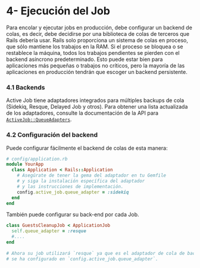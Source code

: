 # 4- Ejecución del Job

Para encolar y ejecutar jobs en producción, debe configurar un backend de colas, es decir, debe decidirse por una biblioteca de colas de terceros que Rails debería usar. Rails solo proporciona un sistema de colas en proceso, que sólo mantiene los trabajos en la RAM. Si el proceso se bloquea o se restablece la máquina, todos los trabajos pendientes se pierden con el backend asíncrono predeterminado. Esto puede estar bien para aplicaciones más pequeñas o trabajos no críticos, pero la mayoría de las aplicaciones en producción tendrán que escoger un backend persistente.

### 4.1 Backends

Active Job tiene adaptadores integrados para múltiples backups de cola \(Sidekiq, Resque, Delayed Job y otros\). Para obtener una lista actualizada de los adaptadores, consulte la documentación de la API para [`ActiveJob::QueueAdapters`](http://api.rubyonrails.org/v5.1.2/classes/ActiveJob/QueueAdapters.html).

### 4.2 Configuración del backend

Puede configurar fácilmente el backend de colas de esta manera:

```ruby
# config/application.rb
module YourApp
  class Application < Rails::Application
    # Asegúrate de tener la gema del adaptador en tu Gemfile
    # y siga la instalación específica del adaptador
    # y las instrucciones de implementación.
    config.active_job.queue_adapter = :sidekiq
  end
end
```

También puede configurar su back-end por cada Job.

```ruby
class GuestsCleanupJob < ApplicationJob
  self.queue_adapter = :resque
  #....
end
 
# Ahora su job utilizará `resque` ya que es el adaptador de cola de backend que sobre-escribe lo que
# se ha configurado en `config.active_job.queue_adapter`.
```



